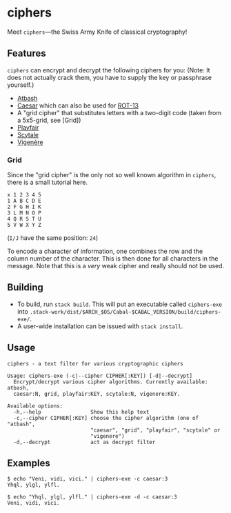 # ciphers

Meet `ciphers`—the Swiss Army Knife of classical cryptography!

## Features
`ciphers` can encrypt and decrypt the following ciphers for you:
(Note: It does not actually crack them, you have to supply the key or passphrase yourself.)

* [Atbash](https://en.wikipedia.org/wiki/Atbash)
* [Caesar](https://en.wikipedia.org/wiki/Caesar_cipher) which can also be used for [ROT-13](https://en.wikipedia.org/wiki/Rot13)
* A "grid cipher" that substitutes letters with a two-digit code (taken from a 5x5-grid, see [Grid])
* [Playfair](https://en.wikipedia.org/wiki/Playfair_cipher)
* [Scytale](https://en.wikipedia.org/wiki/Scytale)
* [Vigenère](https://en.wikipedia.org/wiki/Vigen%C3%A8re_cipher)

### Grid

Since the "grid cipher" is the only not so well known algorithm in `ciphers`, there is a small tutorial here.

```
x 1 2 3 4 5
1 A B C D E
2 F G H I K
3 L M N O P
4 Q R S T U
5 V W X Y Z
```
(`I/J` have the same position: `24`)

To encode a character of information, one combines the row and the column number of the character.
This is then done for all characters in the message. Note that this is a _very_ weak cipher and really 
should not be used.

## Building

* To build, run `stack build`. This will put an executable called `ciphers-exe` into 
  `.stack-work/dist/$ARCH_$OS/Cabal-$CABAL_VERSION/build/ciphers-exe/`.
* A user-wide installation can be issued with `stack install`.

## Usage

```
ciphers - a text filter for various cryptographic ciphers

Usage: ciphers-exe (-c|--cipher CIPHER[:KEY]) [-d|--decrypt]
  Encrypt/decrypt various cipher algorithms. Currently available: atbash,
  caesar:N, grid, playfair:KEY, scytale:N, vigenere:KEY.

Available options:
  -h,--help                Show this help text
  -c,--cipher CIPHER[:KEY] choose the cipher algorithm (one of "atbash",
                           "caesar", "grid", "playfair", "scytale" or
                           "vigenere")
  -d,--decrypt             act as decrypt filter
```

## Examples

```
$ echo "Veni, vidi, vici." | ciphers-exe -c caesar:3
Yhql, ylgl, ylfl.

$ echo "Yhql, ylgl, ylfl." | ciphers-exe -d -c caesar:3
Veni, vidi, vici.
```
